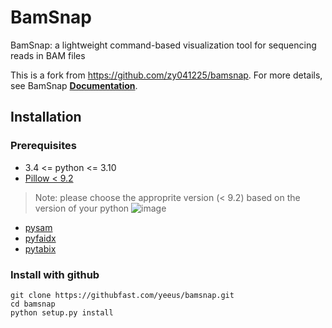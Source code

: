 # BamSnap
BamSnap: a lightweight command-based visualization tool for sequencing reads in BAM files

This is a fork from https://github.com/zy041225/bamsnap.
For more details, see BamSnap [**Documentation**](http://bamsnap.readthedocs.io/en/latest).
## Installation

### Prerequisites
* 3.4 <= python <= 3.10
* [Pillow < 9.2](https://pypi.org/project/Pillow/)
> Note: please choose the approprite version (< 9.2) based on the version of your python
> ![image](https://githubfast.com/yeeus/bamsnap/assets/118142448/ec33f653-99d0-4db9-8649-e3974a9fbce0)

* [pysam](https://pypi.org/project/pysam/)
* [pyfaidx](https://pypi.org/project/pyfaidx/)
* [pytabix](https://pypi.org/project/pytabix/)

### Install with github

```
git clone https://githubfast.com/yeeus/bamsnap.git
cd bamsnap
python setup.py install
```
